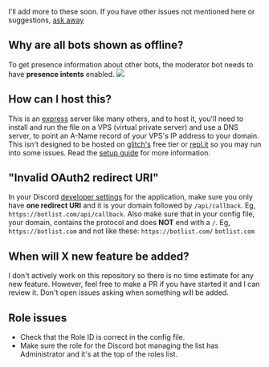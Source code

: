 I'll add more to these soon. If you have other issues not mentioned here or suggestions, [ask away](https://github.com/Sank6/Discord-Bot-List/issues)

## Why are all bots shown as offline?

To get presence information about other bots, the moderator bot needs to have **presence intents** enabled. ![](https://i.postimg.cc/qRLx062b/image.png)

## How can I host this?

This is an [express](https://expressjs.com/) server like many others, and to host it, you'll need to install and run the file on a VPS (virtual private server) and use a DNS server, to point an A-Name record of your VPS's IP address to your domain. This isn't designed to be hosted on [glitch's](https://glitch.com/) free tier or [repl.it](https://replit.com/) so you may run into some issues. Read the [setup guide](https://github.com/Sank6/Discord-Bot-List/wiki/Setup-Information) for more information.

## "Invalid OAuth2 redirect URI"

In your Discord [developer settings](https://discord.com/developers) for the application, make sure you only have **one redirect URI** and it is your domain followed by `/api/callback`. Eg, `https://botlist.com/api/callback`.
Also make sure that in your config file, your domain, contains the protocol and does **NOT** end with a `/`. Eg, `https://botlist.com` and not like these: `https://botlist.com/` `botlist.com`

## When will X new feature be added?

I don't actively work on this repository so there is no time estimate for any new feature. However, feel free to make a PR if you have started it and I can review it. Don't open issues asking when something will be added.

## Role issues

 - Check that the Role ID is correct in the config file. 
 - Make sure the role for the Discord bot managing the list has Administrator and it's at the top of the roles list. 